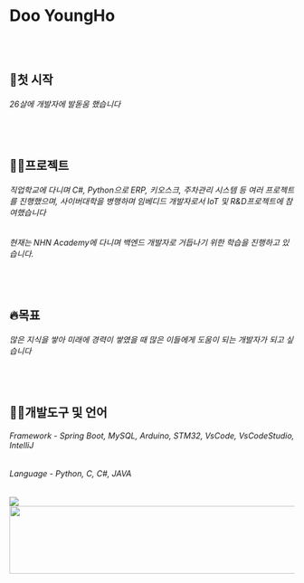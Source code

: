 Doo YoungHo
=============
<br><br>
🐯첫 시작
---------
###### 26살에 개발자에 발돋움 했습니다
<br><br>
🧑‍💻프로젝트
----------
###### 직업학교에 다니며 C#, Python으로 ERP, 키오스크, 주차관리 시스템 등 여러 프로젝트를 진행했으며, 사이버대학을 병행하며 임베디드 개발자로서 IoT 및 R&D프로젝트에 참여했습니다</br>
###### 현재는 NHN Academy에 다니며 백엔드 개발자로 거듭나기 위한 학습을 진행하고 있습니다.
<br><br>
🔥목표
-------
###### 많은 지식을 쌓아 미래에 경력이 쌓였을 때 많은 이들에게 도움이 되는 개발자가 되고 싶습니다
<br><br>
💁‍♂️개발도구 및 언어
-----------
###### Framework - Spring Boot, MySQL, Arduino, STM32, VsCode, VsCodeStudio, IntelliJ
###### Language - Python, C, C#, JAVA
<!--
**DooYoungHo/DooYoungHo** is a ✨ _special_ ✨ repository because its `README.md` (this file) appears on your GitHub profile.

Here are some ideas to get you started:

- 🔭 I’m currently working on ...
- 🌱 I’m currently learning ...
- 👯 I’m looking to collaborate on ...
- 🤔 I’m looking for help with ...
- 💬 Ask me about ...
- 📫 How to reach me: ...
- 😄 Pronouns: ...
- ⚡ Fun fact: ...
-->


<a href="https://github.com/devxb/gitanimals">
  <img src="https://render.gitanimals.org/farms/minsu11"/>
</a>

<a href="https://github.com/devxb/gitanimals">
  <img src="https://render.gitanimals.org/lines/minsu11?pet-id=2" width="1000" height="120"/>
</a>
